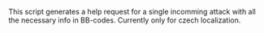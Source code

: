 This script generates a help request for a single incomming attack with all the necessary info in BB-codes. Currently only for czech localization.